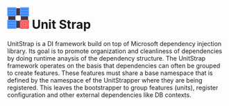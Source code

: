 # ![UnitStrap Logo](/documents/unitStrapLogo.png) Unit Strap

UnitStrap is a DI framework build on top of Microsoft dependency injection library. Its goal is to promote organization and cleanliness of dependencies by doing runtime anaysis of the dependency structure. The UnitStrap framework operates on the basis that dependencies can often be grouped to create features. These features must share a base namespace that is defined by the namespace ef the UnitStrapper where they are being registered. This leaves the bootstrapper to group features (units), register configuration and other external dependencies like DB contexts.